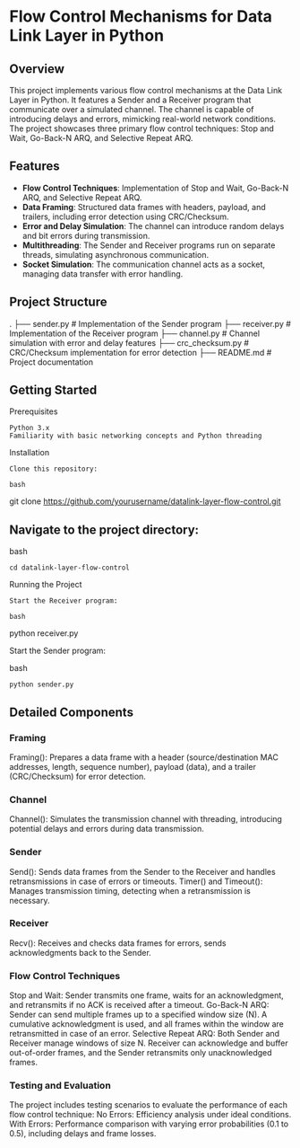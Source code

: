 # Flow Control Mechanisms for Data Link Layer in Python

## Overview
This project implements various flow control mechanisms at the Data Link Layer in Python. It features a Sender and a Receiver program that communicate over a simulated channel. The channel is capable of introducing delays and errors, mimicking real-world network conditions. The project showcases three primary flow control techniques: Stop and Wait, Go-Back-N ARQ, and Selective Repeat ARQ.

## Features
- **Flow Control Techniques**: Implementation of Stop and Wait, Go-Back-N ARQ, and Selective Repeat ARQ.
- **Data Framing**: Structured data frames with headers, payload, and trailers, including error detection using CRC/Checksum.
- **Error and Delay Simulation**: The channel can introduce random delays and bit errors during transmission.
- **Multithreading**: The Sender and Receiver programs run on separate threads, simulating asynchronous communication.
- **Socket Simulation**: The communication channel acts as a socket, managing data transfer with error handling.

## Project Structure
.
├── sender.py          # Implementation of the Sender program
├── receiver.py        # Implementation of the Receiver program
├── channel.py         # Channel simulation with error and delay features
├── crc_checksum.py    # CRC/Checksum implementation for error detection
├── README.md          # Project documentation

## Getting Started
Prerequisites

    Python 3.x
    Familiarity with basic networking concepts and Python threading

Installation

    Clone this repository:

    bash

git clone https://github.com/yourusername/datalink-layer-flow-control.git

## Navigate to the project directory:

bash

    cd datalink-layer-flow-control

Running the Project

    Start the Receiver program:

    bash

python receiver.py

Start the Sender program:

bash

    python sender.py

## Detailed Components
### Framing
  Framing(): Prepares a data frame with a header (source/destination MAC addresses, length, sequence number), payload (data), and a trailer (CRC/Checksum) for error detection.

### Channel
  Channel(): Simulates the transmission channel with threading, introducing potential delays and errors during data transmission.

### Sender
  Send(): Sends data frames from the Sender to the Receiver and handles retransmissions in case of errors or timeouts.
  Timer() and Timeout(): Manages transmission timing, detecting when a retransmission is necessary.

### Receiver
  Recv(): Receives and checks data frames for errors, sends acknowledgments back to the Sender.

### Flow Control Techniques
  Stop and Wait:
      Sender transmits one frame, waits for an acknowledgment, and retransmits if no ACK is received after a timeout.
  Go-Back-N ARQ:
      Sender can send multiple frames up to a specified window size (N). A cumulative acknowledgment is used, and all frames within the window are retransmitted in case of an error.
  Selective Repeat ARQ:
      Both Sender and Receiver manage windows of size N. Receiver can acknowledge and buffer out-of-order frames, and the Sender retransmits only unacknowledged frames.

### Testing and Evaluation

The project includes testing scenarios to evaluate the performance of each flow control technique:
    No Errors: Efficiency analysis under ideal conditions.
    With Errors: Performance comparison with varying error probabilities (0.1 to 0.5), including delays and frame losses.
